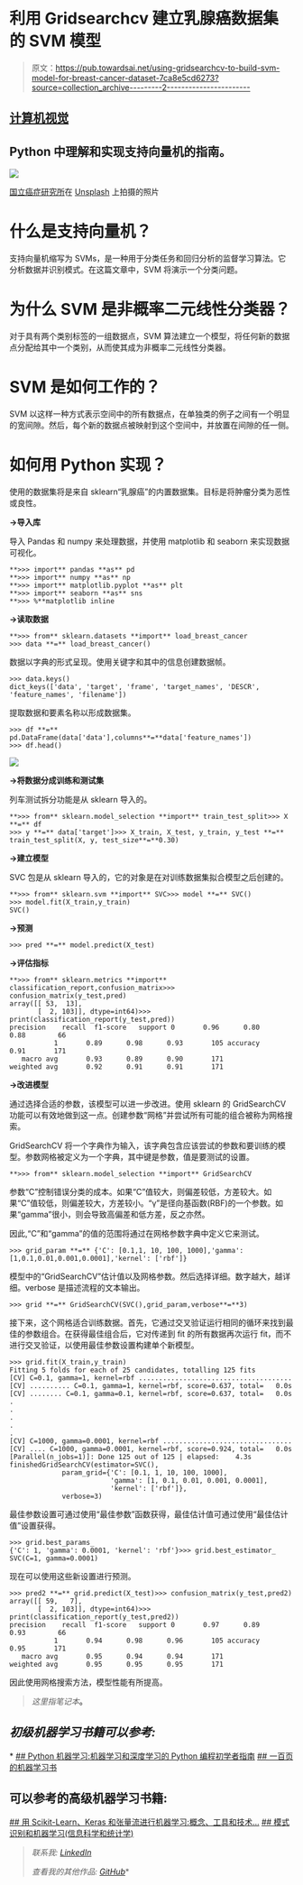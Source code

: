 # 利用 Gridsearchcv 建立乳腺癌数据集的 SVM 模型

> 原文：<https://pub.towardsai.net/using-gridsearchcv-to-build-svm-model-for-breast-cancer-dataset-7ca8e5cd6273?source=collection_archive---------2----------------------->

## [计算机视觉](https://towardsai.net/p/category/computer-vision)

## Python 中理解和实现支持向量机的指南。

![](img/c14ae60fe058bae0010cd6d599756bee.png)

[国立癌症研究所](https://unsplash.com/@nci?utm_source=unsplash&utm_medium=referral&utm_content=creditCopyText)在 [Unsplash](https://unsplash.com/s/photos/cancer-cells?utm_source=unsplash&utm_medium=referral&utm_content=creditCopyText) 上拍摄的照片

# 什么是支持向量机？

支持向量机缩写为 SVMs，是一种用于分类任务和回归分析的监督学习算法。它分析数据并识别模式。在这篇文章中，SVM 将演示一个分类问题。

# 为什么 SVM 是非概率二元线性分类器？

对于具有两个类别标签的一组数据点，SVM 算法建立一个模型，将任何新的数据点分配给其中一个类别，从而使其成为非概率二元线性分类器。

# SVM 是如何工作的？

SVM 以这样一种方式表示空间中的所有数据点，在单独类的例子之间有一个明显的宽间隙。然后，每个新的数据点被映射到这个空间中，并放置在间隙的任一侧。

# 如何用 Python 实现？

使用的数据集将是来自 sklearn“乳腺癌”的内置数据集。目标是将肿瘤分类为恶性或良性。

**→导入库**

导入 Pandas 和 numpy 来处理数据，并使用 matplotlib 和 seaborn 来实现数据可视化。

```
**>>> import** pandas **as** pd
**>>> import** numpy **as** np
**>>> import** matplotlib.pyplot **as** plt
**>>> import** seaborn **as** sns
**>>> %**matplotlib inline
```

**→读取数据**

```
**>>> from** sklearn.datasets **import** load_breast_cancer
>>> data **=** load_breast_cancer()
```

数据以字典的形式呈现。使用关键字和其中的信息创建数据帧。

```
>>> data.keys()
dict_keys(['data', 'target', 'frame', 'target_names', 'DESCR', 'feature_names', 'filename'])
```

提取数据和要素名称以形成数据集。

```
>>> df **=** pd.DataFrame(data['data'],columns**=**data['feature_names'])
>>> df.head()
```

![](img/f626160868ba109a718f02562c3e404c.png)

**→将数据分成训练和测试集**

列车测试拆分功能是从 sklearn 导入的。

```
**>>> from** sklearn.model_selection **import** train_test_split>>> X **=** df
>>> y **=** data['target']>>> X_train, X_test, y_train, y_test **=** train_test_split(X, y, test_size**=**0.30)
```

**→建立模型**

SVC 包是从 sklearn 导入的，它的对象是在对训练数据集拟合模型之后创建的。

```
**>>> from** sklearn.svm **import** SVC>>> model **=** SVC()
>>> model.fit(X_train,y_train)
SVC()
```

**→预测**

```
>>> pred **=** model.predict(X_test)
```

**→评估指标**

```
**>>> from** sklearn.metrics **import** classification_report,confusion_matrix>>> confusion_matrix(y_test,pred)
array([[ 53,  13],
       [  2, 103]], dtype=int64)>>> print(classification_report(y_test,pred))
precision    recall  f1-score   support 0       0.96      0.80      0.88        66
           1       0.89      0.98      0.93       105 accuracy                           0.91       171
   macro avg       0.93      0.89      0.90       171
weighted avg       0.92      0.91      0.91       171
```

**→改进模型**

通过选择合适的参数，该模型可以进一步改进。使用 sklearn 的 GridSearchCV 功能可以有效地做到这一点。创建参数“网格”并尝试所有可能的组合被称为网格搜索。

GridSearchCV 将一个字典作为输入，该字典包含应该尝试的参数和要训练的模型。参数网格被定义为一个字典，其中键是参数，值是要测试的设置。

```
**>>> from** sklearn.model_selection **import** GridSearchCV
```

参数“C”控制错误分类的成本。如果“C”值较大，则偏差较低，方差较大。如果“C”值较低，则偏差较大，方差较小。“γ”是径向基函数(RBF)的一个参数。如果“gamma”很小，则会导致高偏差和低方差，反之亦然。

因此,“C”和“gamma”的值的范围将通过在网格参数字典中定义它来测试。

```
>>> grid_param **=** {'C': [0.1,1, 10, 100, 1000],'gamma':[1,0.1,0.01,0.001,0.0001],'kernel': ['rbf']}
```

模型中的“GridSearchCV”估计值以及网格参数。然后选择详细。数字越大，越详细。verbose 是描述流程的文本输出。

```
>>> grid **=** GridSearchCV(SVC(),grid_param,verbose**=**3)
```

接下来，这个网格适合训练数据。首先，它通过交叉验证运行相同的循环来找到最佳的参数组合。在获得最佳组合后，它对传递到 fit 的所有数据再次运行 fit，而不进行交叉验证，以使用最佳参数设置构建单个新模型。

```
>>> grid.fit(X_train,y_train)
Fitting 5 folds for each of 25 candidates, totalling 125 fits
[CV] C=0.1, gamma=1, kernel=rbf ......................................
[CV] .......... C=0.1, gamma=1, kernel=rbf, score=0.637, total=   0.0s
[CV] ........ C=0.1, gamma=0.1, kernel=rbf, score=0.637, total=   0.0s
.
.
.
.
.
[CV] C=1000, gamma=0.0001, kernel=rbf ................................
[CV] .... C=1000, gamma=0.0001, kernel=rbf, score=0.924, total=   0.0s
[Parallel(n_jobs=1)]: Done 125 out of 125 | elapsed:    4.3s finishedGridSearchCV(estimator=SVC(),
             param_grid={'C': [0.1, 1, 10, 100, 1000],
                         'gamma': [1, 0.1, 0.01, 0.001, 0.0001],
                         'kernel': ['rbf']},
             verbose=3)
```

最佳参数设置可通过使用“最佳参数”函数获得，最佳估计值可通过使用“最佳估计值”设置获得。

```
>>> grid.best_params_
{'C': 1, 'gamma': 0.0001, 'kernel': 'rbf'}>>> grid.best_estimator_
SVC(C=1, gamma=0.0001)
```

现在可以使用这些新设置进行预测。

```
>>> pred2 **=** grid.predict(X_test)>>> confusion_matrix(y_test,pred2)
array([[ 59,   7],
       [  2, 103]], dtype=int64)>>> print(classification_report(y_test,pred2))
precision    recall  f1-score   support 0       0.97      0.89      0.93        66
           1       0.94      0.98      0.96       105 accuracy                           0.95       171
   macro avg       0.95      0.94      0.94       171
weighted avg       0.95      0.95      0.95       171
```

因此使用网格搜索方法，模型性能有所提高。

> *这里指笔记本*[](https://github.com/jayashree8/Machine_learning_supervised_models/blob/master/Classification%20models/SVM.ipynb)**。**

## *初级机器学习书籍可以参考:*

*[](https://amzn.to/3i3XU1A) [## Python 机器学习:机器学习和深度学习的 Python 编程初学者指南](https://amzn.to/3i3XU1A) [](https://amzn.to/3fQc6IW) [## 一百页的机器学习书](https://amzn.to/3fQc6IW) 

## 可以参考的高级机器学习书籍:

[](https://amzn.to/2SxwQNw) [## 用 Scikit-Learn、Keras 和张量流进行机器学习:概念、工具和技术…](https://amzn.to/2SxwQNw) [](https://amzn.to/3wz62eE) [## 模式识别和机器学习(信息科学和统计学)](https://amzn.to/3wz62eE) 

> *联系我:* [*LinkedIn*](https://www.linkedin.com/in/jayashree-domala8/)
> 
> *查看我的其他作品:* [*GitHub*](https://github.com/jayashree8)*